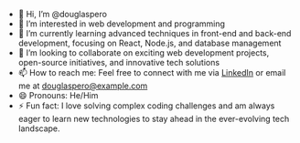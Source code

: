 - 👋 Hi, I’m @douglaspero
- 👀 I’m interested in web development and programming
- 🌱 I’m currently learning advanced techniques in front-end and back-end development, focusing on React, Node.js, and database management
- 💞️ I’m looking to collaborate on exciting web development projects, open-source initiatives, and innovative tech solutions
- 📫 How to reach me: Feel free to connect with me via [LinkedIn](https://www.linkedin.com/in/douglaspero) or email me at douglaspero@example.com
- 😄 Pronouns: He/Him
- ⚡ Fun fact: I love solving complex coding challenges and am always eager to learn new technologies to stay ahead in the ever-evolving tech landscape.
